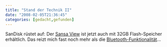 ```yaml
---
title: "Stand der Technik II"
date: "2008-02-05T21:36:45"
categories: [gedacht,gefunden]
---
```


SanDisk rüstet auf: Der [Sansa View](http://de.sandisk.com/Products/ProductInfo.aspx?ID=2549) ist jetzt auch mit 32GB Flash-Speicher erhältlich. Das reizt mich fast noch mehr als die [Bluetooth-Funktionalität](/2008/01/21/stand-der-technik/)...


